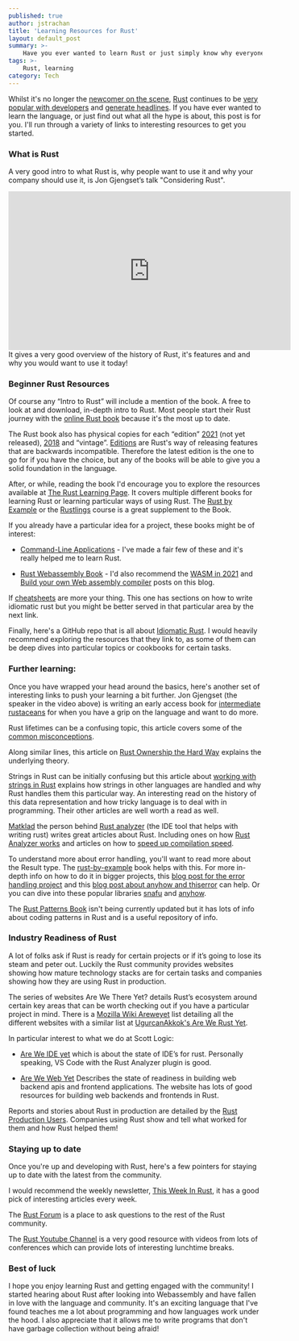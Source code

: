 ```yaml
---
published: true
author: jstrachan
title: 'Learning Resources for Rust'
layout: default_post
summary: >-
    Have you ever wanted to learn Rust or just simply know why everyone is so hyped about it? Well, I’ve put together a pile of links to interesting resources to get you started!
tags: >-
    Rust, learning
category: Tech
---
```


Whilst it's no longer the [newcomer on the scene](https://ziglang.org/), [Rust](https://www.rust-lang.org/) continues to be [very popular with developers](https://insights.stackoverflow.com/survey/2020#most-loved-dreaded-and-wanted) and [generate headlines](https://rome.tools/blog/2021/09/21/rome-will-be-rewritten-in-rust). If you have ever wanted to learn the language, or just find out what all the hype is about, this post is for you. I'll run through a variety of links to interesting resources to get you started.

### What is Rust
A very good intro to what Rust is, why people want to use it and why your company should use it, is Jon Gjengset’s talk "Considering Rust".
<iframe width="560" height="315" src="https://www.youtube.com/embed/DnT-LUQgc7s" title="YouTube video player" frameborder="0" allow="accelerometer; autoplay; clipboard-write; encrypted-media; gyroscope; picture-in-picture" allowfullscreen></iframe>
It gives a very good overview of the history of Rust, it's features and and why you would want to use it today!

### Beginner Rust Resources

Of course any “Intro to Rust” will include a mention of the book. A free to look at and download, in-depth intro to Rust. Most people start their Rust journey with the [online Rust book](https://doc.rust-lang.org/book/) because it's the most up to date.

The Rust book also has physical copies for each “edition” [2021](https://nostarch.com/rust-rustaceans) (not yet released), [2018](https://nostarch.com/Rust2018) and “vintage”. [Editions](https://doc.rust-lang.org/edition-guide/editions/index.html) are Rust's way of releasing features that are backwards incompatible. Therefore the latest edition is the one to go for if you have the choice, but any of the books will be able to give you a solid foundation in the language.

After, or while, reading the book I'd encourage you to explore the resources available at [The Rust Learning Page](https://www.rust-lang.org/learn). It covers multiple different books for learning Rust or learning particular ways of using Rust. The [Rust by Example](https://doc.rust-lang.org/stable/rust-by-example/) or the [Rustlings](https://github.com/rust-lang/rustlings/) course is a great supplement to the Book.

If you already have a particular idea for a project, these books might be of interest:

* [Command-Line Applications](https://rust-cli.github.io/book/index.html) - I've made a fair few of these and it's really helped me to learn Rust.

* [Rust Webassembly Book](https://rustwasm.github.io/docs/book/) - I'd also recommend the [WASM in 2021](https://blog.scottlogic.com/2021/06/21/state-of-wasm.html) and [Build your own Web assembly compiler](https://blog.scottlogic.com/2019/05/17/webassembly-compiler.html) posts on this blog.

If [cheatsheets](https://cheats.rs/) are more your thing. This one has sections on how to write idiomatic rust but you might be better served in that particular area by the next link.

Finally, here's a GitHub repo that is all about [Idiomatic Rust](https://github.com/mre/idiomatic-rust). I would heavily recommend exploring the resources that they link to, as some of them can be deep dives into particular topics or cookbooks for certain tasks.


### Further learning:

Once you have wrapped your head around the basics, here's another set of interesting links to push your learning a bit further.
Jon Gjengset (the speaker in the video above) is writing an early access book for [intermediate rustaceans](https://nostarch.com/rust-rustaceans) for when you have a grip on the language and want to do more.

Rust lifetimes can be a confusing topic, this article covers some of the [common misconceptions](https://github.com/pretzelhammer/rust-blog/blob/master/posts/common-rust-lifetime-misconceptions.md).

Along similar lines, this article on [Rust Ownership the Hard Way](https://chrismorgan.info/blog/rust-ownership-the-hard-way/) explains the underlying theory.

Strings in Rust can be initially confusing but this article about [working with strings in Rust](https://fasterthanli.me/articles/working-with-strings-in-rust) explains how strings in other languages are handled and why Rust handles them this particular way. An interesting read on the history of this data representation and how tricky language is to deal with in programming. Their other articles are well worth a read as well.

[Matklad](https://matklad.github.io/) the person behind [Rust analyzer](https://rust-analyzer.github.io/) (the IDE tool that helps with writing rust) writes great articles about Rust. Including ones on how [Rust Analyzer works](https://rust-analyzer.github.io/blog/2020/07/20/three-architectures-for-responsive-ide.html) and articles on how to [speed up compilation speed](https://matklad.github.io/2021/09/04/fast-rust-builds.html).

To understand more about error handling, you'll want to read more about the Result type. The [rust-by-example](https://doc.rust-lang.org/rust-by-example/error.html) book helps with this. For more in-depth info on how to do it in bigger projects, this [blog post for the error handling project](https://blog.rust-lang.org/inside-rust/2021/07/01/What-the-error-handling-project-group-is-working-towards.html) and this [blog post about anyhow and thiserror](https://nick.groenen.me/posts/rust-error-handling/) can help. Or you can dive into these popular libraries [snafu](https://github.com/shepmaster/snafu) and [anyhow](https://github.com/dtolnay/anyhow).

The [Rust Patterns Book](https://rust-unofficial.github.io/patterns/) isn't being currently updated but it has lots of info about coding patterns in Rust and is a useful repository of info.

### Industry Readiness of Rust

A lot of folks ask if Rust is ready for certain projects or if it’s going to lose its steam and peter out. Luckily the Rust community provides websites showing how mature technology stacks are for certain tasks and companies showing how they are using Rust in production.

The series of websites Are We There Yet? details Rust’s ecosystem around certain key areas that can be worth checking out if you have a particular project in mind.
There is a [Mozilla Wiki Areweyet](https://wiki.mozilla.org/Areweyet) list detailing all the different websites with a similar list at [UgurcanAkkok's Are We Rust Yet](https://github.com/UgurcanAkkok/AreWeRustYet).

In particular interest to what we do at Scott Logic: 

* [Are We IDE yet](https://areweideyet.com/)
which is about the state of IDE’s for rust. Personally speaking, VS Code with the Rust Analyzer plugin is good.

* [Are We Web Yet](https://www.arewewebyet.org/)
Describes the state of readiness in building web backend apis and frontend applications. The website has lots of good resources for building web backends and frontends in Rust.

Reports and stories about Rust in production are detailed by the [Rust Production Users](https://www.rust-lang.org/production/users). Companies using Rust show and tell what worked for them and how Rust helped them!

### Staying up to date
Once you're up and developing with Rust, here's a few pointers for staying up to date with the latest from the community.

I would recommend the weekly newsletter, [This Week In Rust](https://this-week-in-rust.org/), it has a good pick of interesting articles every week.

The [Rust Forum](https://users.rust-lang.org/) is a place to ask questions to the rest of the Rust community.

The [Rust Youtube Channel](https://www.youtube.com/channel/UCaYhcUwRBNscFNUKTjgPFiA) is a very good resource with videos from lots of conferences which can provide lots of interesting lunchtime breaks.

### Best of luck

I hope you enjoy learning Rust and getting engaged with the community! I started hearing about Rust after looking into Webassembly and have fallen in love with the language and community. It's an exciting language that I've found teaches me a lot about programming and how languages work under the hood. I also appreciate that it allows me to write programs that don't have garbage collection without being afraid! 
